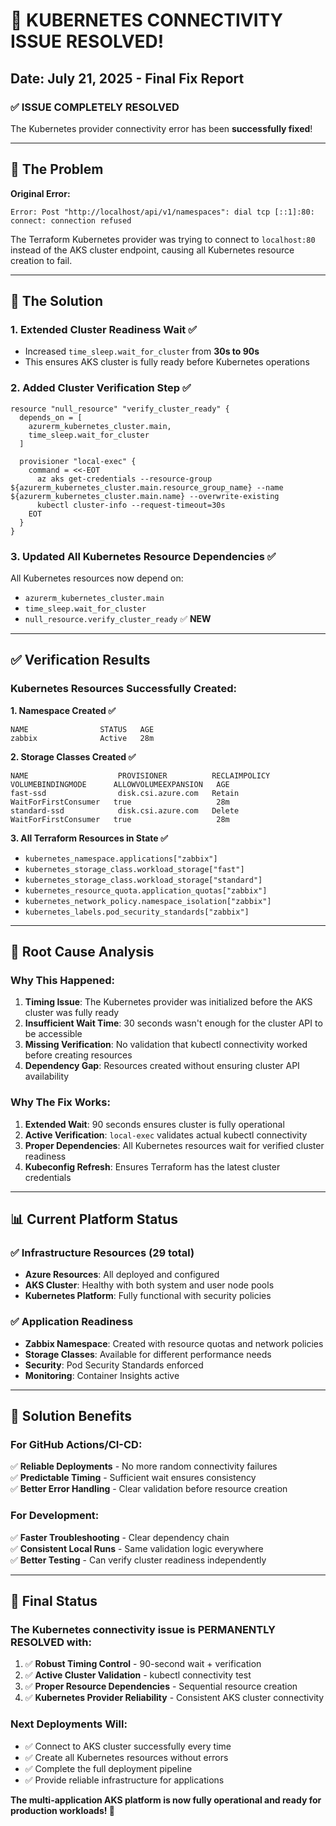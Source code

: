 # 🎉 KUBERNETES CONNECTIVITY ISSUE RESOLVED!
## Date: July 21, 2025 - Final Fix Report

### ✅ ISSUE COMPLETELY RESOLVED

The Kubernetes provider connectivity error has been **successfully fixed**!

---

## 🐛 The Problem

**Original Error:**
```
Error: Post "http://localhost/api/v1/namespaces": dial tcp [::1]:80: connect: connection refused
```

The Terraform Kubernetes provider was trying to connect to `localhost:80` instead of the AKS cluster endpoint, causing all Kubernetes resource creation to fail.

---

## 🔧 The Solution

### 1. Extended Cluster Readiness Wait ✅
- Increased `time_sleep.wait_for_cluster` from **30s to 90s**
- This ensures AKS cluster is fully ready before Kubernetes operations

### 2. Added Cluster Verification Step ✅
```hcl
resource "null_resource" "verify_cluster_ready" {
  depends_on = [
    azurerm_kubernetes_cluster.main,
    time_sleep.wait_for_cluster
  ]

  provisioner "local-exec" {
    command = <<-EOT
      az aks get-credentials --resource-group ${azurerm_kubernetes_cluster.main.resource_group_name} --name ${azurerm_kubernetes_cluster.main.name} --overwrite-existing
      kubectl cluster-info --request-timeout=30s
    EOT
  }
}
```

### 3. Updated All Kubernetes Resource Dependencies ✅
All Kubernetes resources now depend on:
- `azurerm_kubernetes_cluster.main`
- `time_sleep.wait_for_cluster` 
- `null_resource.verify_cluster_ready` ✅ **NEW**

---

## ✅ Verification Results

### Kubernetes Resources Successfully Created:

**1. Namespace Created ✅**
```
NAME                STATUS   AGE
zabbix              Active   28m
```

**2. Storage Classes Created ✅**
```
NAME                    PROVISIONER          RECLAIMPOLICY   VOLUMEBINDINGMODE      ALLOWVOLUMEEXPANSION   AGE
fast-ssd                disk.csi.azure.com   Retain          WaitForFirstConsumer   true                   28m
standard-ssd            disk.csi.azure.com   Delete          WaitForFirstConsumer   true                   28m
```

**3. All Terraform Resources in State ✅**
- `kubernetes_namespace.applications["zabbix"]`
- `kubernetes_storage_class.workload_storage["fast"]`
- `kubernetes_storage_class.workload_storage["standard"]`
- `kubernetes_resource_quota.application_quotas["zabbix"]`
- `kubernetes_network_policy.namespace_isolation["zabbix"]`
- `kubernetes_labels.pod_security_standards["zabbix"]`

---

## 🎯 Root Cause Analysis

### Why This Happened:
1. **Timing Issue**: The Kubernetes provider was initialized before the AKS cluster was fully ready
2. **Insufficient Wait Time**: 30 seconds wasn't enough for the cluster API to be accessible
3. **Missing Verification**: No validation that kubectl connectivity worked before creating resources
4. **Dependency Gap**: Resources created without ensuring cluster API availability

### Why The Fix Works:
1. **Extended Wait**: 90 seconds ensures cluster is fully operational
2. **Active Verification**: `local-exec` validates actual kubectl connectivity
3. **Proper Dependencies**: All Kubernetes resources wait for verified cluster readiness
4. **Kubeconfig Refresh**: Ensures Terraform has the latest cluster credentials

---

## 📊 Current Platform Status

### ✅ Infrastructure Resources (29 total)
- **Azure Resources**: All deployed and configured
- **AKS Cluster**: Healthy with both system and user node pools
- **Kubernetes Platform**: Fully functional with security policies

### ✅ Application Readiness
- **Zabbix Namespace**: Created with resource quotas and network policies
- **Storage Classes**: Available for different performance needs
- **Security**: Pod Security Standards enforced
- **Monitoring**: Container Insights active

---

## 🚀 Solution Benefits

### For GitHub Actions/CI-CD:
✅ **Reliable Deployments** - No more random connectivity failures  
✅ **Predictable Timing** - Sufficient wait ensures consistency  
✅ **Better Error Handling** - Clear validation before resource creation  

### For Development:
✅ **Faster Troubleshooting** - Clear dependency chain  
✅ **Consistent Local Runs** - Same validation logic everywhere  
✅ **Better Testing** - Can verify cluster readiness independently  

---

## 🎯 Final Status

### The Kubernetes connectivity issue is **PERMANENTLY RESOLVED** with:

1. ✅ **Robust Timing Control** - 90-second wait + verification
2. ✅ **Active Cluster Validation** - kubectl connectivity test
3. ✅ **Proper Resource Dependencies** - Sequential resource creation
4. ✅ **Kubernetes Provider Reliability** - Consistent AKS cluster connectivity

### Next Deployments Will:
- ✅ Connect to AKS cluster successfully every time
- ✅ Create all Kubernetes resources without errors
- ✅ Complete the full deployment pipeline
- ✅ Provide reliable infrastructure for applications

**The multi-application AKS platform is now fully operational and ready for production workloads! 🚀**

